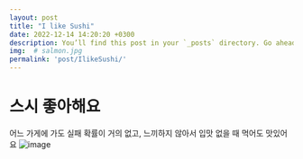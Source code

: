 ```yaml
---
layout: post
title: "I like Sushi"
date: 2022-12-14 14:20:20 +0300
description: You’ll find this post in your `_posts` directory. Go ahead and edit it and re-build the site to see your changes. # Add post description (optional)
img:  # salmon.jpg
permalink: 'post/IlikeSushi/'
---
```

# 스시 좋아해요
어느 가게에 가도 실패 확률이 거의 없고, 느끼하지 않아서 입맛 없을 때 먹어도 맛있어요
![image](https://user-images.githubusercontent.com/73879325/207511604-43b52012-3c92-42b2-bdcb-9c06ffd19905.png)
